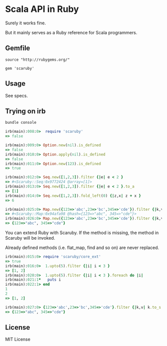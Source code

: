 # Scala API in Ruby

Surely it works fine. 

But it mainly serves as a Ruby reference for Scala programmers.

## Gemfile

```
source "http://rubygems.org/"

gem 'scaruby'
```

## Usage

See specs.

## Trying on irb

```sh
bundle console
```

```ruby
irb(main):008:0>  require 'scaruby'
=> false

irb(main):009:0> Option.new(nil).is_defined
=> false
irb(main):010:0> Option.apply(nil).is_defined
=> false
irb(main):011:0> Option.new(123).is_defined
=> true

irb(main):012:0> Seq.new([1,2,3]).filter {|e| e < 2 }
=> #<Scaruby::Seq:0x9772424 @array=[1]>
irb(main):013:0> Seq.new([1,2,3]).filter {|e| e < 2 }.to_a
=> [1]
irb(main):014:0> Seq.new([1,2,3]).fold_left(0) {|z,x| z + x }
=> 6

irb(main):025:0> Map.new({123=>'abc',23=>'bc',345=>'cde'}).filter {|k,v| k.to_s.size == 3 }
=> #<Scaruby::Map:0x94afa98 @hash={123=>"abc", 345=>"cde"}>
irb(main):026:0> Map.new({123=>'abc',23=>'bc',345=>'cde'}).filter {|k,v| k.to_s.size == 3 }.to_hash
=> {123=>"abc", 345=>"cde"}
```

You can extend Ruby with Scaruby. If the method is missing, the method in Scaruby will be invoked.

Already defined methods (i.e. flat_map, find and so on) are never replaced.

```ruby
irb(main):015:0> require 'scaruby/core_ext'
=> true
irb(main):016:0>  1.upto(5).filter {|i| i < 3 }
=> [1, 2]
irb(main):020:0>  1.upto(5).filter {|i| i < 3 }.foreach do |i|
irb(main):021:1*   puts i
irb(main):022:1> end
1
2
=> [1, 2]

irb(main):027:0> {123=>'abc',23=>'bc',345=>'cde'}.filter {|k,v| k.to_s.size == 3 }
=> {123=>"abc", 345=>"cde"}
```

## License

MIT License



